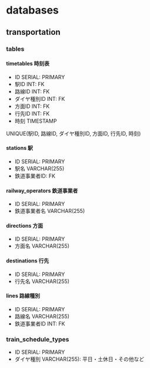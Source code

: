 # databases

## transportation


### tables

#### timetables 時刻表

- ID SERIAL: PRIMARY
- 駅ID INT: FK
- 路線ID INT: FK
- ダイヤ種別ID INT: FK
- 方面ID INT: FK
- 行先ID INT: FK
- 時刻 TIMESTAMP

UNIQUE(駅ID, 路線ID, ダイヤ種別ID, 方面ID, 行先ID, 時刻)

#### stations 駅

- ID SERIAL: PRIMARY
- 駅名 VARCHAR(255)
- 鉄道事業者ID: FK

#### railway_operators 鉄道事業者

- ID SERIAL: PRIMARY
- 鉄道事業者名 VARCHAR(255)

#### directions 方面

- ID SERIAL: PRIMARY
- 方面名 VARCHAR(255)

#### destinations 行先

- ID SERIAL: PRIMARY
- 行先名 VARCHAR(255)

#### lines 路線種別

- ID SERIAL: PRIMARY
- 路線名 VARCHAR(255)
- 鉄道事業者ID INT: FK

### train_schedule_types

- ID SERIAL: PRIMARY
- ダイヤ種別 VARCHAR(255): 平日・土休日・その他など

